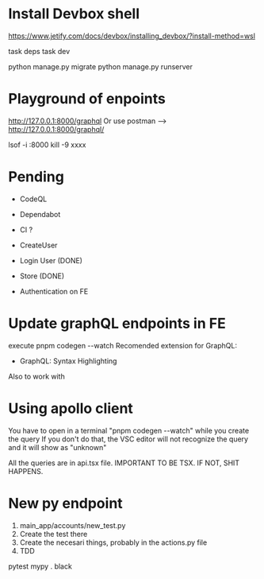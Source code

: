 # Install Devbox shell

https://www.jetify.com/docs/devbox/installing_devbox/?install-method=wsl

task deps
task dev

python manage.py migrate
python manage.py runserver

# Playground of enpoints

http://127.0.0.1:8000/graphql
Or use postman --> http://127.0.0.1:8000/graphql/

lsof -i :8000
kill -9 xxxx

# Pending

- CodeQL
- Dependabot
- CI ?

- CreateUser
- Login User (DONE)
- Store (DONE)
- Authentication on FE

# Update graphQL endpoints in FE

execute pnpm codegen --watch
Recomended extension for GraphQL:

- GraphQL: Syntax Highlighting

Also to work with

# Using apollo client

You have to open in a terminal "pnpm codegen --watch" while you create the query
If you don't do that, the VSC editor will not recognize the query and it will show as "unknown"

All the queries are in api.tsx file.
IMPORTANT TO BE TSX. IF NOT, SHIT HAPPENS.

# New py endpoint

1. main_app/accounts/new_test.py
2. Create the test there
3. Create the necesari things, probably in the actions.py file
4. TDD


pytest
mypy .
black